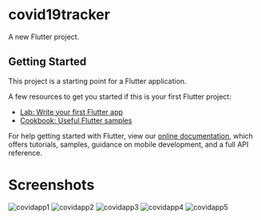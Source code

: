 # covid19tracker

A new Flutter project.

## Getting Started

This project is a starting point for a Flutter application.

A few resources to get you started if this is your first Flutter project:

- [Lab: Write your first Flutter app](https://flutter.dev/docs/get-started/codelab)
- [Cookbook: Useful Flutter samples](https://flutter.dev/docs/cookbook)

For help getting started with Flutter, view our
[online documentation](https://flutter.dev/docs), which offers tutorials,
samples, guidance on mobile development, and a full API reference.

# Screenshots

![covidapp1](https://user-images.githubusercontent.com/51479606/92599759-4e581d80-f2c8-11ea-95c2-2bb6eaa04976.jpg)
![covidapp2](https://user-images.githubusercontent.com/51479606/92599773-51eba480-f2c8-11ea-96c6-2d76ff9b0322.jpg)
![covidapp3](https://user-images.githubusercontent.com/51479606/92599786-5617c200-f2c8-11ea-9e9f-db67f60bc36e.jpg)
![covidapp4](https://user-images.githubusercontent.com/51479606/92599794-59ab4900-f2c8-11ea-8a3b-8b13235395ac.jpg)
![covidapp5](https://user-images.githubusercontent.com/51479606/92599805-5d3ed000-f2c8-11ea-96d6-63da5a78749b.jpg)











